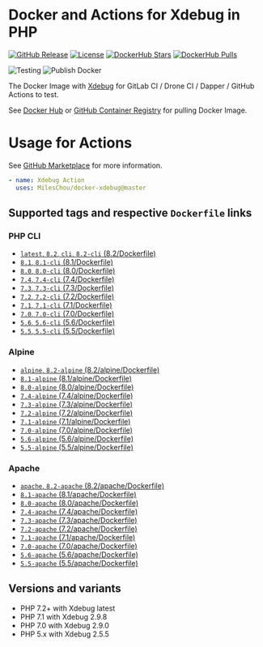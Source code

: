 # Docker and Actions for Xdebug in PHP

[![GitHub Release](https://img.shields.io/github/tag/MilesChou/docker-xdebug.svg)](https://github.com/MilesChou/docker-xdebug/releases)
[![License](https://img.shields.io/badge/license-MIT-brightgreen.svg)](LICENSE)
[![DockerHub Stars](https://img.shields.io/docker/stars/mileschou/xdebug.svg)](https://hub.docker.com/r/mileschou/xdebug/)
[![DockerHub Pulls](https://img.shields.io/docker/pulls/mileschou/xdebug.svg)](https://hub.docker.com/r/mileschou/xdebug/)

![Testing](https://github.com/MilesChou/docker-xdebug/workflows/Testing/badge.svg)
![Publish Docker](https://github.com/MilesChou/docker-xdebug/workflows/Publish%20Docker/badge.svg)

The Docker Image with [Xdebug](https://xdebug.org/) for GitLab CI / Drone CI / Dapper / GitHub Actions to test.

See [Docker Hub](https://hub.docker.com/r/mileschou/xdebug/) or [GitHub Container Registry](https://github.com/users/MilesChou/packages/container/package/xdebug) for pulling Docker Image.

# Usage for Actions

See [GitHub Marketplace](https://github.com/marketplace/actions/xdebug-action) for more information.

```yaml
- name: Xdebug Action
  uses: MilesChou/docker-xdebug@master
```

## Supported tags and respective `Dockerfile` links

### PHP CLI

* [`latest`, `8.2`, `cli`, `8.2-cli` (8.2/Dockerfile)](https://github.com/MilesChou/docker-xdebug/blob/master/8.2/Dockerfile)
* [`8.1`, `8.1-cli` (8.1/Dockerfile)](https://github.com/MilesChou/docker-xdebug/blob/master/8.1/Dockerfile)
* [`8.0`, `8.0-cli` (8.0/Dockerfile)](https://github.com/MilesChou/docker-xdebug/blob/master/8.0/Dockerfile)
* [`7.4`, `7.4-cli` (7.4/Dockerfile)](https://github.com/MilesChou/docker-xdebug/blob/master/7.4/Dockerfile)
* [`7.3`, `7.3-cli` (7.3/Dockerfile)](https://github.com/MilesChou/docker-xdebug/blob/master/7.3/Dockerfile)
* [`7.2`, `7.2-cli` (7.2/Dockerfile)](https://github.com/MilesChou/docker-xdebug/blob/master/7.2/Dockerfile)
* [`7.1`, `7.1-cli` (7.1/Dockerfile)](https://github.com/MilesChou/docker-xdebug/blob/master/7.1/Dockerfile)
* [`7.0`, `7.0-cli` (7.0/Dockerfile)](https://github.com/MilesChou/docker-xdebug/blob/master/7.0/Dockerfile)
* [`5.6`, `5.6-cli` (5.6/Dockerfile)](https://github.com/MilesChou/docker-xdebug/blob/master/5.6/Dockerfile)
* [`5.5`, `5.5-cli` (5.5/Dockerfile)](https://github.com/MilesChou/docker-xdebug/blob/master/5.5/Dockerfile)

### Alpine

* [`alpine`, `8.2-alpine` (8.2/alpine/Dockerfile)](https://github.com/MilesChou/docker-xdebug/blob/master/8.2/alpine/Dockerfile)
* [`8.1-alpine` (8.1/alpine/Dockerfile)](https://github.com/MilesChou/docker-xdebug/blob/master/8.1/alpine/Dockerfile)
* [`8.0-alpine` (8.0/alpine/Dockerfile)](https://github.com/MilesChou/docker-xdebug/blob/master/8.0/alpine/Dockerfile)
* [`7.4-alpine` (7.4/alpine/Dockerfile)](https://github.com/MilesChou/docker-xdebug/blob/master/7.4/alpine/Dockerfile)
* [`7.3-alpine` (7.3/alpine/Dockerfile)](https://github.com/MilesChou/docker-xdebug/blob/master/7.3/alpine/Dockerfile)
* [`7.2-alpine` (7.2/alpine/Dockerfile)](https://github.com/MilesChou/docker-xdebug/blob/master/7.2/alpine/Dockerfile)
* [`7.1-alpine` (7.1/alpine/Dockerfile)](https://github.com/MilesChou/docker-xdebug/blob/master/7.1/alpine/Dockerfile)
* [`7.0-alpine` (7.0/alpine/Dockerfile)](https://github.com/MilesChou/docker-xdebug/blob/master/7.0/alpine/Dockerfile)
* [`5.6-alpine` (5.6/alpine/Dockerfile)](https://github.com/MilesChou/docker-xdebug/blob/master/5.6/alpine/Dockerfile)
* [`5.5-alpine` (5.5/alpine/Dockerfile)](https://github.com/MilesChou/docker-xdebug/blob/master/5.5/alpine/Dockerfile)

### Apache

* [`apache`, `8.2-apache` (8.2/apache/Dockerfile)](https://github.com/MilesChou/docker-xdebug/blob/master/8.2/apache/Dockerfile)
* [`8.1-apache` (8.1/apache/Dockerfile)](https://github.com/MilesChou/docker-xdebug/blob/master/8.1/apache/Dockerfile)
* [`8.0-apache` (8.0/apache/Dockerfile)](https://github.com/MilesChou/docker-xdebug/blob/master/8.0/apache/Dockerfile)
* [`7.4-apache` (7.4/apache/Dockerfile)](https://github.com/MilesChou/docker-xdebug/blob/master/7.4/apache/Dockerfile)
* [`7.3-apache` (7.3/apache/Dockerfile)](https://github.com/MilesChou/docker-xdebug/blob/master/7.3/apache/Dockerfile)
* [`7.2-apache` (7.2/apache/Dockerfile)](https://github.com/MilesChou/docker-xdebug/blob/master/7.2/apache/Dockerfile)
* [`7.1-apache` (7.1/apache/Dockerfile)](https://github.com/MilesChou/docker-xdebug/blob/master/7.1/apache/Dockerfile)
* [`7.0-apache` (7.0/apache/Dockerfile)](https://github.com/MilesChou/docker-xdebug/blob/master/7.0/apache/Dockerfile)
* [`5.6-apache` (5.6/apache/Dockerfile)](https://github.com/MilesChou/docker-xdebug/blob/master/5.6/apache/Dockerfile)
* [`5.5-apache` (5.5/apache/Dockerfile)](https://github.com/MilesChou/docker-xdebug/blob/master/5.5/apache/Dockerfile)

## Versions and variants

* PHP 7.2+ with Xdebug latest
* PHP 7.1 with Xdebug 2.9.8
* PHP 7.0 with Xdebug 2.9.0
* PHP 5.x with Xdebug 2.5.5
